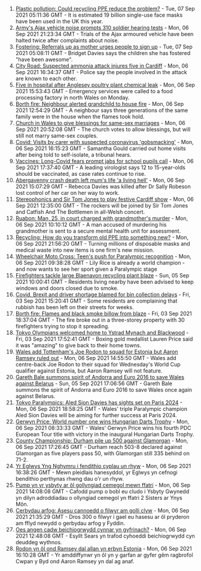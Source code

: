 1. [Plastic pollution: Could recycling PPE reduce the problem?](https://www.bbc.co.uk/news/uk-wales-57687261?at_medium=RSS&at_campaign=KARANGA) - Tue, 07 Sep 2021 05:11:36 GMT - It is estimated 19 billion single-use face masks have been used in the UK this year.
2. [Army's Ajax vehicle noise prompts 310 soldier hearing tests](https://www.bbc.co.uk/news/uk-wales-58470143?at_medium=RSS&at_campaign=KARANGA) - Mon, 06 Sep 2021 21:23:34 GMT - Trials of the Ajax armoured vehicle have been halted twice after complaints about noise.
3. [Fostering: Referrals up as mother urges people to sign up](https://www.bbc.co.uk/news/uk-wales-58434093?at_medium=RSS&at_campaign=KARANGA) - Tue, 07 Sep 2021 05:08:11 GMT - Bridget Davies says the children she has fostered "have been awesome".
4. [City Road: Suspected ammonia attack injures five in Cardiff](https://www.bbc.co.uk/news/uk-wales-58466608?at_medium=RSS&at_campaign=KARANGA) - Mon, 06 Sep 2021 16:34:37 GMT - Police say the people involved in the attack are known to each other.
5. [Five in hospital after Anglesey poultry plant chemical leak](https://www.bbc.co.uk/news/uk-wales-58465087?at_medium=RSS&at_campaign=KARANGA) - Mon, 06 Sep 2021 15:53:43 GMT - Emergency services were called to a food processing factory in north Wales on Monday.
6. [Borth fire: Neighbour alerted grandchild to house fire](https://www.bbc.co.uk/news/uk-wales-58460357?at_medium=RSS&at_campaign=KARANGA) - Mon, 06 Sep 2021 12:54:29 GMT - A neighbour says three generations of the same family were in the house when the flames took hold.
7. [Church in Wales to give blessings for same-sex marriages](https://www.bbc.co.uk/news/uk-wales-58427926?at_medium=RSS&at_campaign=KARANGA) - Mon, 06 Sep 2021 20:52:08 GMT - The church votes to allow blessings, but will still not marry same-sex couples.
8. [Covid: Visits by carer with suspected coronavirus 'gobsmacking'](https://www.bbc.co.uk/news/uk-wales-58466607?at_medium=RSS&at_campaign=KARANGA) - Mon, 06 Sep 2021 16:15:23 GMT - Samantha Gould carried out home visits after being told to self-isolate, a tribunal hears.
9. [Vaccines: Long-Covid fears prompt jabs for school pupils call](https://www.bbc.co.uk/news/uk-wales-58460364?at_medium=RSS&at_campaign=KARANGA) - Mon, 06 Sep 2021 17:37:40 GMT - A leading virologist says 12 to 15-year-olds should be vaccinated, as case rates continue to rise.
10. [Abergavenny crash death left mum's life 'a living hell'](https://www.bbc.co.uk/news/uk-wales-58464831?at_medium=RSS&at_campaign=KARANGA) - Mon, 06 Sep 2021 15:07:29 GMT - Rebecca Davies was killed after Dr Sally Robeson lost control of her car on her way to work.
11. [Stereophonics and Sir Tom Jones to play festive Cardiff show](https://www.bbc.co.uk/news/uk-wales-58459802?at_medium=RSS&at_campaign=KARANGA) - Mon, 06 Sep 2021 12:35:00 GMT - The rockers will be joined by Sir Tom Jones and Catfish And The Bottlemen in all-Welsh concert.
12. [Ruabon: Man, 25, in court charged with grandmother's murder](https://www.bbc.co.uk/news/uk-wales-58460362?at_medium=RSS&at_campaign=KARANGA) - Mon, 06 Sep 2021 10:10:12 GMT - A man accused of murdering his grandmother is sent to a secure mental health unit for assessment.
13. [Recycling: How do you transform old PPE into something new?](https://www.bbc.co.uk/news/uk-wales-58453247?at_medium=RSS&at_campaign=KARANGA) - Mon, 06 Sep 2021 21:56:20 GMT - Turning millions of disposable masks and medical waste into new items is one firm's new mission.
14. [Wheelchair Moto Cross: Teen's push for Paralympic recognition](https://www.bbc.co.uk/news/uk-wales-58460956?at_medium=RSS&at_campaign=KARANGA) - Mon, 06 Sep 2021 09:38:28 GMT - Lily Rice is already a world champion - and now wants to see her sport given a Paralympic stage
15. [Firefighters tackle large Blaenavon recycling plant blaze](https://www.bbc.co.uk/news/uk-wales-58454122?at_medium=RSS&at_campaign=KARANGA) - Sun, 05 Sep 2021 10:00:41 GMT - Residents living nearby have been advised to keep windows and doors closed due to smoke.
16. [Covid, Brexit and driver shortage blamed for bin collection delays](https://www.bbc.co.uk/news/uk-wales-58440236?at_medium=RSS&at_campaign=KARANGA) - Fri, 03 Sep 2021 15:20:41 GMT - Some residents are complaining that rubbish has been left on their streets for weeks.
17. [Borth fire: Flames and black smoke billow from blaze](https://www.bbc.co.uk/news/uk-wales-58439504?at_medium=RSS&at_campaign=KARANGA) - Fri, 03 Sep 2021 18:37:04 GMT - The fire broke out in a three-storey property with 30 firefighters trying to stop it spreading.
18. [Tokyo Olympians welcomed home to Ystrad Mynach and Blackwood](https://www.bbc.co.uk/news/uk-wales-58442009?at_medium=RSS&at_campaign=KARANGA) - Fri, 03 Sep 2021 17:52:41 GMT - Boxing gold medallist Lauren Price said it was "amazing" to give back to their home towns.
19. [Wales add Tottenham's Joe Rodon to squad for Estonia but Aaron Ramsey ruled out](https://www.bbc.co.uk/sport/football/58463428?at_medium=RSS&at_campaign=KARANGA) - Mon, 06 Sep 2021 14:55:50 GMT - Wales add centre-back Joe Rodon to their squad for Wednesday's World Cup qualifier against Estonia, but Aaron Ramsey will not feature.
20. [Gareth Bale summons spirit of Andorra and Euro 2016 to save Wales against Belarus](https://www.bbc.co.uk/sport/football/58457163?at_medium=RSS&at_campaign=KARANGA) - Sun, 05 Sep 2021 17:06:56 GMT - Gareth Bale summons the spirit of Andorra and Euro 2016 to save Wales once again against Belarus.
21. [Tokyo Paralympics: Aled Sion Davies has sights set on Paris 2024](https://www.bbc.co.uk/sport/disability-sport/58469862?at_medium=RSS&at_campaign=KARANGA) - Mon, 06 Sep 2021 18:58:25 GMT - Wales' triple Paralympic champion Aled Sion Davies will be aiming for further success at Paris 2024.
22. [Gerwyn Price: World number one wins Hungarian Darts Trophy](https://www.bbc.co.uk/sport/darts/58446224?at_medium=RSS&at_campaign=KARANGA) - Mon, 06 Sep 2021 08:33:33 GMT - Wales' Gerwyn Price wins his fourth PDC European Tour title with victory in the inaugural Hungarian Darts Trophy.
23. [County Championship: Durham pile up 500 against Glamorgan](https://www.bbc.co.uk/sport/cricket/58463847?at_medium=RSS&at_campaign=KARANGA) - Mon, 06 Sep 2021 17:26:45 GMT - Durham reach 503-8 declared against Glamorgan as five players pass 50, with Glamorgan still 335 behind on 71-2.
24. [Yr Eglwys Yng Nghymru i fendithio cyplau un rhyw](https://www.bbc.co.uk/newyddion/58466494?at_medium=RSS&at_campaign=KARANGA) - Mon, 06 Sep 2021 16:38:26 GMT - Mewn pleidlais hanesyddol, yr Eglwys yn cefnogi bendithio perthynas rhwng dau o'r un rhyw.
25. [Pump yn yr ysbyty ar ôl gollyngiad cemegol mewn ffatri](https://www.bbc.co.uk/newyddion/58425539?at_medium=RSS&at_campaign=KARANGA) - Mon, 06 Sep 2021 14:08:08 GMT - Cafodd pump o bobl eu cludo i Ysbyty Gwynedd yn dilyn adroddiadau o ollyngiad cemegol yn ffatri 2 Sisters ar Ynys Môn.
26. [Cerbydau arfog: Asesu cannoedd o filwyr am golli clyw](https://www.bbc.co.uk/newyddion/58468356?at_medium=RSS&at_campaign=KARANGA) - Mon, 06 Sep 2021 21:35:29 GMT - Dros 300 o filwyr i gael eu hasesu ar ôl pryderon am fflyd newydd o gerbydau arfog y Fyddin.
27. [Oes angen cadw beichiogrwydd cynnar yn gyfrinach?](https://www.bbc.co.uk/newyddion/58410670?at_medium=RSS&at_campaign=KARANGA) - Mon, 06 Sep 2021 12:48:08 GMT - Esyllt Sears yn trafod cyhoeddi beichiogrwydd cyn deuddeg wythnos.
28. [Rodon yn ôl ond Ramsey dal allan yn erbyn Estonia](https://www.bbc.co.uk/newyddion/58466490?at_medium=RSS&at_campaign=KARANGA) - Mon, 06 Sep 2021 16:10:28 GMT - Yr amddiffynwr yn ôl yn y garfan ar gyfer gêm ragbrofol Cwpan y Byd ond Aaron Ramsey yn dal ag anaf.
